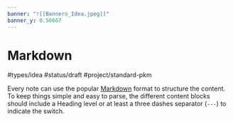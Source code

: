 ```yaml
---
banner: "![[Banners_Idea.jpeg]]"
banner_y: 0.50667
---
```

# Markdown
#types/idea  #status/draft  #project/standard-pkm 

Every note can use the popular [Markdown](https://daringfireball.net/projects/markdown/) format to structure the content. To keep things simple and easy to parse, the different content blocks should include a Heading level or at least a three dashes separator (`---`) to indicate the switch.